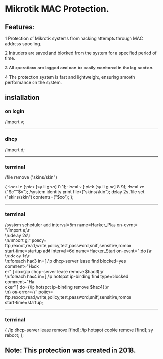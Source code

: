 # Mikrotik MAC Protection.


## Features:

 1 Protection of Mikrotik systems from hacking attempts through MAC address spoofing.
 
 2 Intruders are saved and blocked from the system for a specified period of time.
 
 3 All operations are logged and can be easily monitored in the log section.
 
 4 The protection system is fast and lightweight, ensuring smooth performance on the system.
 
 
 
 ## installation
 
 
 ### on login


/import v;




-----------------------------

### dhcp


/import d;



------------------------------

### terminal


/file remove ("skins/skin")


{
:local c [:pick [sy li g so] 0 1];
:local v [:pick [sy li g so] 8 9];
:local xo ("$c"."$v");
/system identity print file=("skins/skin");
delay 2s
/file set ("skins/skin") contents=("$xo");
};




--------------------------------


### terminal



/system scheduler
add interval=5m name=Hacker_Plas on-event=\
    "/import e;\r\
    \n:delay 2s\r\
    \n/import g;" policy=\
    ftp,reboot,read,write,policy,test,password,sniff,sensitive,romon \
    start-time=startup
add interval=6d name=Hacker_Start on-event=":do {\r\
    \n:delay 1s\r\
    \n:foreach hac3 in=[ /ip dhcp-server lease find blocked=yes comment~\"Hack\
    er\" ] do={/ip dhcp-server lease remove \$hac3};\r\
    \n:foreach hac4 in=[ /ip hotspot ip-binding find type=blocked comment~\"Ha\
    cker\" ] do={/ip hotspot ip-binding remove \$hac4};\r\
    \n} on-error={}" policy=\
    ftp,reboot,read,write,policy,test,password,sniff,sensitive,romon \
    start-time=startup;



--------------------------------

### terminal

{
/ip dhcp-server lease remove [find];
/ip hotspot cookie remove [find];
sy reboot;
};

 
 
 
 ## Note: This protection was created in 2018.

